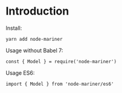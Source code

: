# Introduction

Install: 

`yarn add node-mariner`


Usage without Babel 7:

`const { Model } = require('node-mariner')`


Usage ES6:


`import { Model } from 'node-mariner/es6'`

